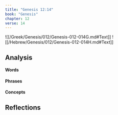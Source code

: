 ```yaml
---
title: "Genesis 12:14"
book: "Genesis"
chapter: 12
verse: 14
---
```

![[/Greek/Genesis/012/Genesis-012-014G.md#Text]]
![[/Hebrew/Genesis/012/Genesis-012-014H.md#Text]]

## Analysis

#### Words

#### Phrases

#### Concepts

## Reflections
